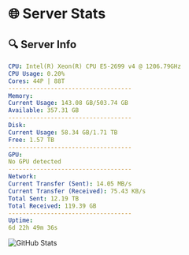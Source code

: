 # 🌐 Server Stats
## 🔍 Server Info
```yaml
CPU: Intel(R) Xeon(R) CPU E5-2699 v4 @ 1206.79GHz
CPU Usage: 0.20%
Cores: 44P | 88T
-----------------------------------
Memory:
Current Usage: 143.08 GB/503.74 GB
Available: 357.31 GB
-----------------------------------
Disk:
Current Usage: 58.34 GB/1.71 TB
Free: 1.57 TB
-----------------------------------
GPU:
No GPU detected
-----------------------------------
Network:
Current Transfer (Sent): 14.05 MB/s
Current Transfer (Received): 75.43 KB/s
Total Sent: 12.19 TB
Total Received: 119.39 GB
-----------------------------------
Uptime:
6d 22h 49m 36s
```
![GitHub Stats](https://img.shields.io/badge/Updated-2025-03-14_20:12:25-blue)